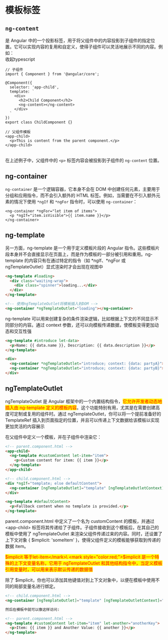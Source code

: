 # 模板标签

## `ng-content`&#x20;

是 Angular 中的一个投影标签，用于将父组件中的内容投影到子组件的指定位置。它可以实现内容的复用和自定义，使得子组件可以灵活地展示不同的内容。例如：\
收起typescript

```
// 子组件
import { Component } from '@angular/core';

@Component({
  selector: 'app-child',
  template: `
    <div>
      <h2>Child Component</h2>
      <ng-content></ng-content>
    </div>
  `
})
export class ChildComponent {}

// 父组件模板
<app-child>
  <p>This is content from the parent component.</p>
</app-child>
```

\
在上述例子中，父组件中的 `<p>` 标签内容会被投影到子组件的 `ng-content` 位置。

## ng-container&#x20;

`ng-container` 是一个逻辑容器，它本身不会在 DOM 中创建任何元素，主要用于分组和应用指令，而不会引入额外的 HTML 标签。例如，当需要在不引入额外元素的情况下使用 `*ngIf` 和 `*ngFor` 指令时，可以使用 `ng-container`：

```
<ng-container *ngFor="let item of items">
  <p *ngIf="item.isVisible">{{ item.name }}</p>
</ng-container>
```

## ng-template

另一方面，ng-template 是一个用于定义模板片段的 Angular 指令。这些模板片段本身并不会直接显示在页面上，而是作为模板的一部分被引用和重用。ng-template 的内容只有在通过特定的指令（如 \*ngIf、\*ngFor 或 ngTemplateOutlet）显式渲染时才会出现在视图中

```html
<ng-template #loading>
  <div class="waiting-wrap">
    <div class="spinner">loading...</div>
  </div>
</ng-template>

<!-- 使用ngTemplateOutlet将模板插入到DOM -->
<ng-container *ngTemplateOutlet="loading"></ng-container>

```

ng-template 可以用来创建复杂的条件渲染逻辑，比如根据上下文的不同显示不同部分的内容。通过 context 参数，还可以向模板传递数据，使模板变得更加动态和交互性强

```html
<ng-template #introduce let-data>
  <p>Name: {{ data.name }}, Description: {{ data.description }}</p>
</ng-template>

<div>
  <ng-container *ngTemplateOutlet="introduce; context: {data: partyA}"></ng-container>
  <ng-container *ngTemplateOutlet="introduce; context: {data: partyB}"></ng-container>
</div>

```

## ngTemplateOutlet

ngTemplateOutlet 是 Angular 框架中的一个内置结构指令，<mark style="color:red;">它允许开发者动态地插入由 ng-template 定义的模板内容</mark>。这个功能特别有用，尤其是在需要创建高度可定制或复用的组件时。通过 ngTemplateOutlet，你可以将一个提前准备好的 TemplateRef 插入到页面指定的位置，并且可以传递上下文数据给该模板以实现更加灵活的内容展示

在父组件中定义一个模板，并在子组件中渲染它：

```html
<!-- parent.component.html -->
<app-child>
  <ng-template #customContent let-item="item">
    <p>Custom content for item: {{ item }}</p>
  </ng-template>
</app-child>

```

```html
<!-- child.component.html -->
<div *ngIf="template; else defaultContent">
  <ng-container [ngTemplateOutlet]="template" [ngTemplateOutletContext]="{ $implicit: 'someItem' }"></ng-container>
</div>

<ng-template #defaultContent>
  <p>Fallback content when no template is provided.</p>
</ng-template>

```

parent.component.html 中定义了一个名为 customContent 的模板，并通过 \<app-child> 标签将其传递给了子组件。子组件接收到这个模板后，在其自己的模板中使用了 ngTemplateOutlet 来渲染父组件传递过来的内容。同时，还设置了上下文对象 { $implicit: 'someItem' }，使得父组件定义的模板能够获取到传递的数据 item。

<mark style="color:red;">$implicit 等于let-item</mark>\ <mark style="color:red;">$implicit 是一个特殊的上下文变量名称，它用于 ngTemplateOutlet 和其他结构指令中，当定义模板引用变量时，可以用来表示默认传递的数据值</mark>

除了 $implicit，你也可以添加其他键值对到上下文对象中，以便在模板中使用不同的局部变量名进行绑定。

```html
<!-- child.component.html -->
<ng-container [ngTemplateOutlet]="template" [ngTemplateOutletContext]="{ item: 'anItem', anotherKey: 'anotherValue' }"></ng-container>

然后在模板中就可以像这样访问:

<!-- parent.component.html -->
<ng-template #customContent let-item="item" let-another="anotherKey">
  <p>Item: {{ item }} and Another Value: {{ another }}</p>
</ng-template>

```
